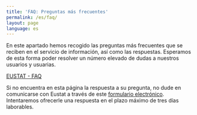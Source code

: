 ```yaml
---
title: 'FAQ: Preguntas más frecuentes'
permalink: /es/faq/
layout: page
language: es
---
```




En este apartado hemos recogido las preguntas más frecuentes que se reciben en el servicio de información, así como las respuestas. Esperamos de esta forma poder resolver un número elevado de dudas a nuestros usuarios y usuarias.

[EUSTAT - FAQ](https://www.eustat.eus/faq_c.html)


Si no encuentra en esta página la respuesta a su pregunta, no dude en comunicarse con Eustat a través de este 
[formulario electrónico](https://www.eustat.eus/productosServicios/idioma_c/sugerencias.html).
Intentaremos ofrecerle una respuesta en el plazo máximo de tres días laborables.

